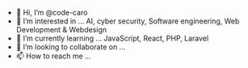 - 👋 Hi, I’m @code-caro
- 👀 I’m interested in ... AI, cyber security, Software engineering, Web Development & Webdesign
- 🌱 I’m currently learning ... JavaScript, React, PHP, Laravel 
- 💞️ I’m looking to collaborate on ...
- 📫 How to reach me ...

<!---
code-caro/code-caro is a ✨ special ✨ repository because its `README.md` (this file) appears on your GitHub profile.
You can click the Preview link to take a look at your changes.
--->
